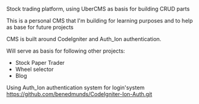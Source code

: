 Stock trading platform, using UberCMS as basis for building CRUD parts

This is a personal CMS that I'm building for learning purposes and to help as base for future projects

CMS is built around CodeIgniter and Auth_Ion authentication. 

Will serve as basis for following other projects:
- Stock Paper Trader
- Wheel selector
- Blog

Using Auth_Ion authentication system for login'system
https://github.com/benedmunds/CodeIgniter-Ion-Auth.git